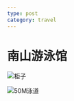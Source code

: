 ```yaml
---
type: post
category: travel
---
```


# 南山游泳馆

![柜子](http://ww1.sinaimg.cn/mw690/89d0a2e1gy1g9bq8iju04j21k0340kjn.jpg)

![50M泳道](http://ww1.sinaimg.cn/mw690/89d0a2e1gy1g9bq8k5cz3j23401k0hdx.jpg)
